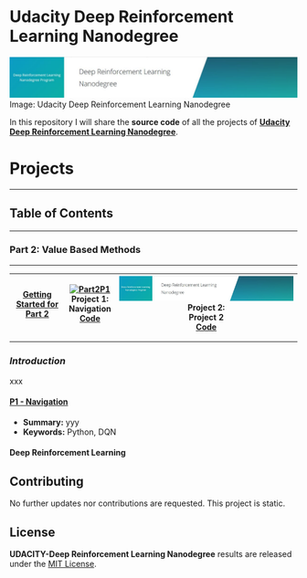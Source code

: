 # Udacity Deep Reinforcement Learning Nanodegree 

![DRL](./Part3_Project/img/Header_DRL.JPG)  
Image: Udacity Deep Reinforcement Learning Nanodegree  

In this repository I will share the **source code** of all the projects of **[Udacity Deep Reinforcement Learning Nanodegree](https://eu.udacity.com/course/deep-reinforcement-learning-nanodegree--nd893)**.  

# Projects  

--- 
## Table of Contents

----  

### Part 2: Value Based Methods

----  

| [Getting Started for Part 2](./Part2_How_to_get_started)       | [![Part2P1](./Part2_Project_Navigation/img/Trained_agent_banana_env_PER_Dueling_DDQN_V01.gif)](./Part2_Project_Navigation/results/white.webm)<br>**Project 1:<br>Navigation**<br>[Code](./Part2_Project_Navigation)       | ![T1P2](./Part3_Project/img/Header_DRL.JPG)<br>**Project 2:<br>Project 2**<br>[Code](./Part3_Project)       |
| :---:         |     :---:      |          :---: |

---  

### _Introduction_  
xxx  


#### [P1 - Navigation](./term1_project1_lane_finding)
 - **Summary:** yyy
 - **Keywords:** Python, DQN
 
#### **Deep Reinforcement Learning**      
  





## Contributing

No further updates nor contributions are requested.  This project is static.

## License

**UDACITY-Deep Reinforcement Learning Nanodegree** results are released under the [MIT License](./LICENSE).